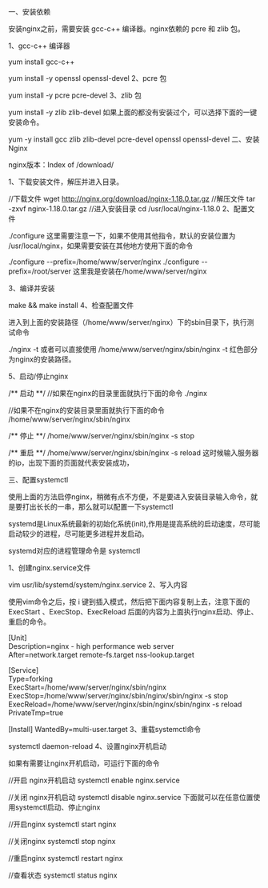 一、安装依赖

安装nginx之前，需要安装  gcc-c++ 编译器。nginx依赖的 pcre 和 zlib 包。

1、gcc-c++ 编译器

yum install gcc-c++

yum install -y openssl openssl-devel
2、pcre 包

yum install -y pcre pcre-devel
3、zlib 包

yum install -y zlib zlib-devel
如果上面的都没有安装过个，可以选择下面的一键安装命令。

yum -y install gcc zlib zlib-devel pcre-devel openssl openssl-devel
二、安装Nginx

nginx版本：Index of /download/

1、下载安装文件，解压并进入目录。

//下载文件
wget http://nginx.org/download/nginx-1.18.0.tar.gz
//解压文件
tar -zxvf nginx-1.18.0.tar.gz
//进入安装目录
cd /usr/local/nginx-1.18.0
2、配置文件

./configure
这里需要注意一下，如果不使用其他指令，默认的安装位置为 /usr/local/nginx，如果需要安装在其他地方使用下面的命令

./configure --prefix=/home/www/server/nginx
./configure --prefix=/root/server
这里我是安装在/home/www/server/nginx

3、编译并安装

make && make install
4、检查配置文件

进入到上面的安装路径（/home/www/server/nginx）下的sbin目录下，执行测试命令

 ./nginx -t
或者可以直接使用 /home/www/server/nginx/sbin/nginx -t   红色部分为nginx的安装路径。

5、启动/停止nginx

/** 启动 **/
//如果在nginx的目录里面就执行下面的命令
./nginx

//如果不在nginx的安装目录里面就执行下面的命令
/home/www/server/nginx/sbin/nginx

/** 停止 **/
/home/www/server/nginx/sbin/nginx -s stop

/** 重启 **/
/home/www/server/nginx/sbin/nginx -s reload
这时候输入服务器的ip，出现下面的页面就代表安装成功，



 三、配置systemctl

使用上面的方法启停nginx，稍微有点不方便，不是要进入安装目录输入命令，就是要打出长长的一串，那么就可以配置一下systemctl

systemd是Linux系统最新的初始化系统(init),作用是提高系统的启动速度，尽可能启动较少的进程，尽可能更多进程并发启动。

systemd对应的进程管理命令是 systemctl

1、创建nginx.service文件

vim usr/lib/systemd/system/nginx.service 
2、写入内容

使用vim命令之后，按 i 键到插入模式，然后把下面内容复制上去，注意下面的 ExecStart 、ExecStop、ExecReload 后面的内容为上面执行nginx启动、停止、重启的命令。

[Unit]                                                                                                                
Description=nginx - high performance web server                                                                       
After=network.target remote-fs.target nss-lookup.target                                                               

[Service]                                                                                                             
Type=forking      
ExecStart=/home/www/server/nginx/sbin/nginx          
ExecStop=/home/www/server/nginx/sbin/nginx/sbin/nginx -s stop                                                                                                  
ExecReload=/home/www/server/nginx/sbin/nginx/sbin/nginx -s reload        
PrivateTmp=true                                                                                                       

[Install]
WantedBy=multi-user.target
3、重载systemctl命令

systemctl daemon-reload
 4、设置nginx开机启动

如果有需要让nginx开机启动，可运行下面的命令

//开启 nginx开机启动
systemctl enable nginx.service 

//关闭 nginx开机启动
systemctl disable nginx.service 
下面就可以在任意位置使用systemctl启动、停止nginx

//开启nginx
systemctl start nginx

//关闭nginx
systemctl stop nginx

//重启nginx
systemctl restart nginx

//查看状态
systemctl status nginx

